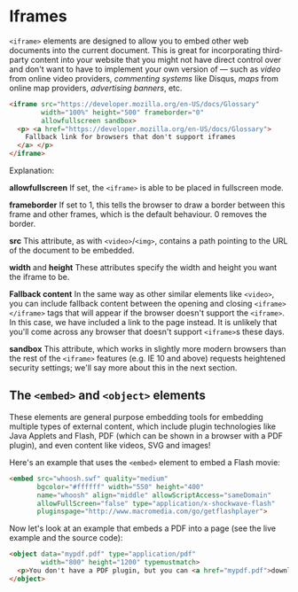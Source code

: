 # Iframes

`<iframe>` elements are designed to allow you to embed other web documents into the current document. This is great for incorporating third-party content into your website that you might not have direct control over and don't want to have to implement your own version of — such as *video* from online video providers, *commenting systems* like Disqus, *maps* from online map providers, *advertising banners*, etc.

```html
<iframe src="https://developer.mozilla.org/en-US/docs/Glossary"
        width="100%" height="500" frameborder="0"
        allowfullscreen sandbox>
  <p> <a href="https://developer.mozilla.org/en-US/docs/Glossary">
    Fallback link for browsers that don't support iframes
  </a> </p>
</iframe>
```

Explanation:

**allowfullscreen**
If set, the `<iframe>` is able to be placed in fullscreen mode.

**frameborder**
If set to 1, this tells the browser to draw a border between this frame and other frames, which is the default behaviour. 0 removes the border.

**src**
This attribute, as with `<video>`/`<img>`, contains a path pointing to the URL of the document to be embedded.

**width** and **height**
These attributes specify the width and height you want the iframe to be.

**Fallback content**
In the same way as other similar elements like `<video>`, you can include fallback content between the opening and closing `<iframe></iframe>` tags that will appear if the browser doesn't support the `<iframe>`. In this case, we have included a link to the page instead. It is unlikely that you'll come across any browser that doesn't support `<iframe>`s these days.

**sandbox**
This attribute, which works in slightly more modern browsers than the rest of the `<iframe>` features (e.g. IE 10 and above) requests heightened security settings; we'll say more about this in the next section.

## The `<embed>` and `<object>` elements

These elements are general purpose embedding tools for embedding multiple types of external content, which include plugin technologies like Java Applets and Flash, PDF (which can be shown in a browser with a PDF plugin), and even content like videos, SVG and images!

Here's an example that uses the `<embed>` element to embed a Flash movie:

```html
<embed src="whoosh.swf" quality="medium"
       bgcolor="#ffffff" width="550" height="400"
       name="whoosh" align="middle" allowScriptAccess="sameDomain"
       allowFullScreen="false" type="application/x-shockwave-flash"
       pluginspage="http://www.macromedia.com/go/getflashplayer">
```

Now let's look at an <object> example that embeds a PDF into a page (see the live example and the source code):

```html
<object data="mypdf.pdf" type="application/pdf"
        width="800" height="1200" typemustmatch>
  <p>You don't have a PDF plugin, but you can <a href="mypdf.pdf">download the PDF file.</a></p>
</object>
```
